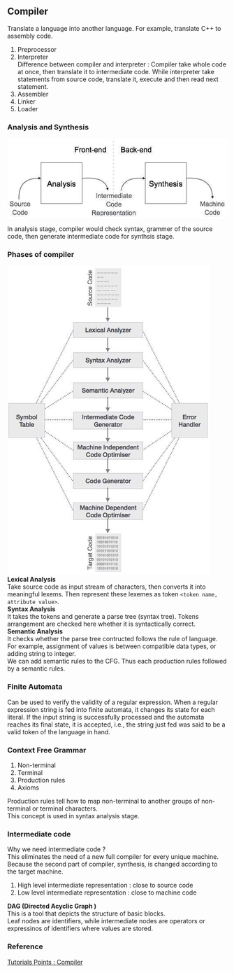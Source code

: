 ## Compiler
Translate a language into another language. For example, translate C++ to assembly code.

1. Preprocessor
2. Interpreter <br />
    Difference between compiler and interpreter : Compiler take whole code at once, then translate it to intermediate code. While interpreter take statements from source code, translate it, execute and then read next statement.
3. Assembler
4. Linker
5. Loader

### Analysis and Synthesis
![compiler stage](../pic/compiler_stages.jpg) <br />

In analysis stage, compiler would check syntax, grammer of the source code, then generate intermediate code for synthsis stage.

### Phases of compiler
![Compiler Phases](../pic/compiler_phases.jpg) <br />
**Lexical Analysis** <br />
Take source code as input stream of characters, then converts it into meaningful lexems. Then represent these lexemes as token `<token name, attribute value>`. <br />
**Syntax Analysis** <br />
It takes the tokens and generate a parse tree (syntax tree). Tokens arrangement are checked here whether it is syntactically correct. <br />
**Semantic Analysis** <br />
It checks whether the parse tree contructed follows the rule of language. For example, assignment of values is between compatible data types, or adding string to integer. <br />
We can add semantic rules to the CFG. Thus each production rules followed by a semantic rules.

### Finite Automata 
Can be used to verify the validity of a regular expression. When a regular expression string is fed into finite automata, it changes its state for each literal. If the input string is successfully processed and the automata reaches its final state, it is accepted, i.e., the string just fed was said to be a valid token of the language in hand.

### Context Free Grammar
1. Non-terminal
2. Terminal
3. Production rules
4. Axioms

Production rules tell how to map non-terminal to another groups of non-terminal or terminal characters. <br />
This concept is used in syntax analysis stage.

### Intermediate code
Why we need intermediate code ? <br />
This eliminates the need of a new full compiler for every unique machine. Because the second part of compiler, synthesis, is changed according to the target machine. <br />
1. High level intermediate representation : close to source code
2. Low level intermediate representation : close to machine code

**DAG (Directed Acyclic Graph   )** <br />
This is a tool that depicts the structure of basic blocks. <br />
Leaf nodes are identifiers, while intermediate nodes are operators or expressinos of identifiers where values are stored.



### Reference
[Tutorials Points : Compiler](https://www.tutorialspoint.com/compiler_design/index.htm)
